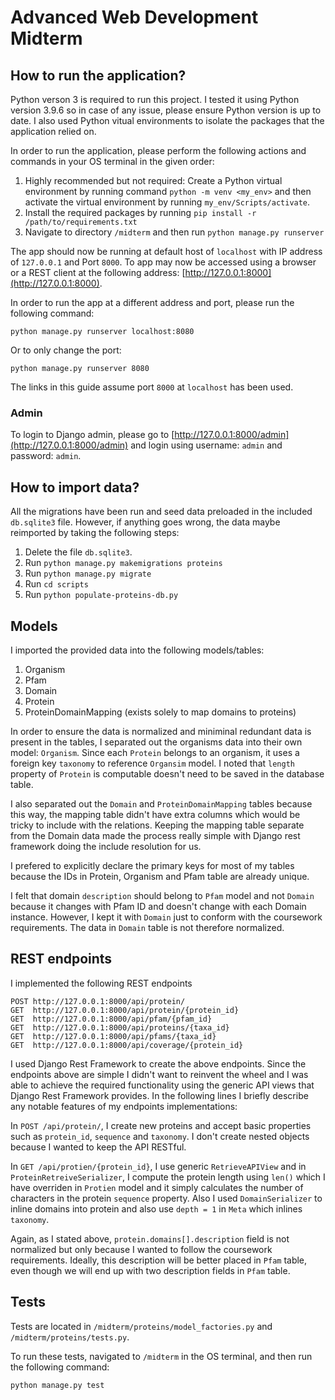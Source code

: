 # Advanced Web Development Midterm

## How to run the application?

Python verson 3 is required to run this project. I tested it using Python version 3.9.6 so in case of any issue, please ensure Python version is up to date. I also used Python vitual environments to isolate the packages that the application relied on.

In order to run the application, please perform the following actions and commands in your OS terminal in the given order:

1. Highly recommended but not required: Create a Python virtual environment by running command `python -m venv <my_env>` and then activate the virtual environment by running `my_env/Scripts/activate`.
1. Install the required packages by running `pip install -r /path/to/requirements.txt`
1. Navigate to directory `/midterm` and then run `python manage.py runserver`

The app should now be running at default host of `localhost` with IP address of `127.0.0.1` and Port `8000`. To app may now be accessed using a browser or a REST client at the following address: [http://127.0.0.1:8000](http://127.0.0.1:8000).

In order to run the app at a different address and port, please run the following command:

`python manage.py runserver localhost:8080`

Or to only change the port:

`python manage.py runserver 8080`

The links in this guide assume port `8000` at `localhost` has been used.

### Admin

To login to Django admin, please go to [http://127.0.0.1:8000/admin](http://127.0.0.1:8000/admin) and login using username: `admin` and password: `admin`.

## How to import data?

All the migrations have been run and seed data preloaded in the included `db.sqlite3` file. However, if anything goes wrong, the data maybe reimported by taking the following steps:

1. Delete the file `db.sqlite3`.
1. Run `python manage.py makemigrations proteins`
1. Run `python manage.py migrate`
1. Run `cd scripts`
1. Run `python populate-proteins-db.py`

## Models

I imported the provided data into the following models/tables:

1. Organism
1. Pfam
1. Domain
1. Protein
1. ProteinDomainMapping (exists solely to map domains to proteins)

In order to ensure the data is normalized and miniminal redundant data is present in the tables, I separated out the organisms data into their own model: `Organism`. Since each `Protein` belongs to an organism, it uses a foreign key `taxonomy` to reference `Organsim` model. I noted that `length` property of `Protein` is computable doesn't need to be saved in the database table.

I also separated out the `Domain` and `ProteinDomainMapping` tables because this way, the mapping table didn't have extra columns which would be tricky to include with the relations. Keeping the mapping table separate from the Domain data made the process really simple with Django rest framework doing the include resolution for us.

I prefered to explicitly declare the primary keys for most of my tables because the IDs in Protein, Organism and Pfam table are already unique.

I felt that domain `description` should belong to `Pfam` model and not `Domain` because it changes with Pfam ID and doesn't change with each Domain instance. However, I kept it with `Domain` just to conform with the coursework requirements. The data in `Domain` table is not therefore normalized.

## REST endpoints

I implemented the following REST endpoints

```
POST http://127.0.0.1:8000/api/protein/
GET  http://127.0.0.1:8000/api/protein/{protein_id}
GET  http://127.0.0.1:8000/api/pfam/{pfam_id}
GET  http://127.0.0.1:8000/api/proteins/{taxa_id}
GET  http://127.0.0.1:8000/api/pfams/{taxa_id}
GET  http://127.0.0.1:8000/api/coverage/{protein_id}
```

I used Django Rest Framework to create the above endpoints. Since the endpoints above are simple I didn't want to reinvent the wheel and I was able to achieve the required functionality using the generic API views that Django Rest Framework provides. In the following lines I briefly describe any notable features of my endpoints implementations:

In `POST /api/protein/`, I create new proteins and accept basic properties such as `protein_id`, `sequence` and `taxonomy`. I don't create nested objects because I wanted to keep the API RESTful.

In `GET /api/protien/{protein_id}`, I use generic `RetrieveAPIView` and in `ProteinRetreiveSerializer`, I compute the protein length using `len()` which I have overriden in `Protien` model and it simply calculates the number of characters in the protein `sequence` property. Also I used `DomainSerializer` to inline domains into protein and also use `depth = 1` in `Meta` which inlines `taxonomy`.

Again, as I stated above, `protein.domains[].description` field is not normalized but only because I wanted to follow the coursework requirements. Ideally, this description will be better placed in `Pfam` table, even though we will end up with two description fields in `Pfam` table.

## Tests

Tests are located in `/midterm/proteins/model_factories.py` and `/midterm/proteins/tests.py`.

To run these tests, navigated to `/midterm` in the OS terminal, and then run the following command:

```bash
python manage.py test
```
